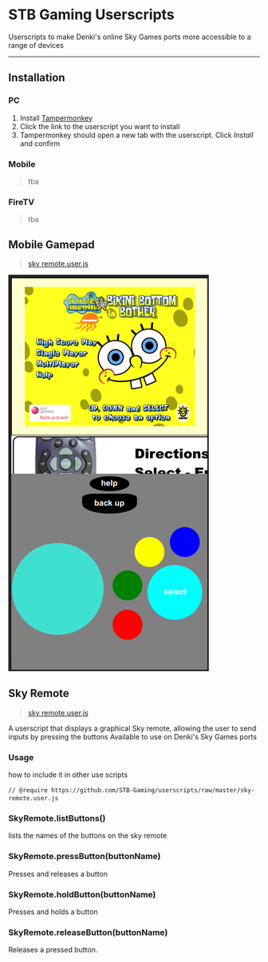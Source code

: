 # STB Gaming Userscripts
Userscripts to make Denki's online Sky Games ports more accessible to a range of devices

---

## Installation

### PC
1. Install [Tampermonkey](https://www.tampermonkey.net/)
2. Click the link to the userscript you want to install
3. Tampermonkey should open a new tab with the userscript. Click _Install_ and confirm
### Mobile
> tba
### FireTV
> tba

## Mobile Gamepad
> [sky remote.user.js](https://github.com/STB-Gaming/userscripts/raw/master/sky-remote-mobile.user.js)

![](screenshots/mobile-gamepad.png)

## Sky Remote
> [sky remote.user.js](https://github.com/STB-Gaming/userscripts/raw/master/sky-remote.user.js)

A userscript that displays a graphical Sky remote, allowing the user to send inputs by pressing the buttons
Available to use on Denki's Sky Games ports

### Usage
how to include it in other use scripts
```
// @require https://github.com/STB-Gaming/userscripts/raw/master/sky-remote.user.js
```

### SkyRemote.listButtons()
lists the names of the buttons on the sky remote

### SkyRemote.pressButton(buttonName)
Presses and releases a button

### SkyRemote.holdButton(buttonName)
Presses and holds a button

### SkyRemote.releaseButton(buttonName)
Releases a pressed button.

